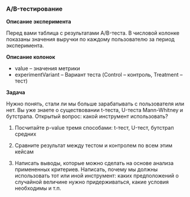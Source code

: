 
### A/B-тестирование 

**Описание эксперимента**

Перед вами таблица с результатами A/B-теста. В числовой колонке показаны значения выручки по каждому пользователю за период эксперимента.

**Описание колонок**
* value – значения метрики
* experimentVariant – Вариант теста (Control – контроль, Treatment – тест)

**Задача**

Нужно понять, стали ли мы больше зарабатывать с пользователя или нет. Вы уже знаете о существовании t-теста, U-теста Mann-Whitney и бутстрапа. Открытый вопрос: какой инструмент использовать?

1. Посчитайте p-value тремя способами: t-тест, U-тест, бутстрап средних

2. Сравните результат между тестом и контролем по всем этим кейсам

3. Написать выводы, которые можно сделать на основе анализа примененных критериев. 
Написать, почему мы должны использовать тот или иной инструмент: каких предположений о случайной величине нужно придерживаться,
какие условия необходимы и т.п.
